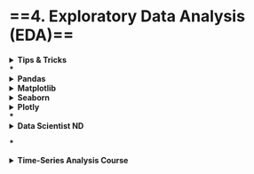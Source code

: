 # ==4. Exploratory Data Analysis (EDA)==


<details><summary><b>Tips & Tricks<b></summary>
<p>

<details><summary><b>Greatter Matrix by mean<b> for <b>Feature Engineering<b></summary>
<p>
~~~python
df['height'].plot.hist(bins=200,
				 range=(50, 80),
				 alpha=.3,
				 color='red',
				 cumulative=True,
				 normed=True)
~~~
</p>
</details>

<details><summary><b>Greatter Matrix by mean<b> for <b>Feature Engineering<b></summary>
<p>
[<b>Notebook<b>](file:///media/mosaab/Volume/Personal/Development/Courses%20Docs/Kaggle's%20Notebooks/0_My%20work/5_SpringLeaf%20Competition/EDA_Springleaf_screencast.html#Go-through) 
~~~python
def autolabel(arrayA):
    '''
    label each colored square with the corresponding data value.
    If value > 20, the text is in black, else in white.
    '''
    arrayA = np.array(arrayA)
    for i in range(arrayA.shape[0]):
        for j in range(arrayA.shape[1]):
            plt.text(j, i, "%.2f"%arrayA[i, j], ha='center', va='bottom', color='w')


def gt_matrix(df,feats,sz=16):
    a = []
    for i,c1 in enumerate(feats):
        b = [] 
        for j,c2 in enumerate(feats):
            mask = (~df[c1].isnull()) & (~df[c2].isnull())
            if i>=j:
                b.append((df.loc[mask,c1].values>=df.loc[mask,c2].values).mean())
            else:
                b.append((df.loc[mask,c1].values>df.loc[mask,c2].values).mean())

        a.append(b)

    plt.figure(figsize = (sz,sz))
    plt.imshow(a, interpolation = 'None', cmap='Spectral')
    _ = plt.xticks(range(len(feats)),feats,rotation = 90)
    _ = plt.yticks(range(len(feats)),feats,rotation = 0)
    autolabel(a)
~~~
</p>
</details>

<details><summary> <b>Better Correlation heatmap<b></summary>
<p>
~~~python

def heatmap(x, y, <b>kwargs):
    if 'color' in kwargs:
        color = kwargs['color']
    else:
        color = [1]*len(x)

    if 'palette' in kwargs:
        palette = kwargs['palette']
        n_colors = len(palette)
    else:
        n_colors = 256 # Use 256 colors for the diverging color palette
        palette = sns.color_palette("Blues", n_colors) 

    if 'color_range' in kwargs:
        color_min, color_max = kwargs['color_range']
    else:
        color_min, color_max = min(color), max(color) # Range of values that will be mapped to the palette, i.e. min and max possible correlation

    def value_to_color(val):
        if color_min == color_max:
            return palette[-1]
        else:
            val_position = float((val - color_min)) / (color_max - color_min) # position of value in the input range, relative to the length of the input range
            val_position = min(max(val_position, 0), 1) # bound the position betwen 0 and 1
            ind = int(val_position * (n_colors - 1)) # target index in the color palette
            return palette[ind]

    if 'size' in kwargs:
        size = kwargs['size']
    else:
        size = [1]*len(x)

    if 'size_range' in kwargs:
        size_min, size_max = kwargs['size_range'][0], kwargs['size_range'][1]
    else:
        size_min, size_max = min(size), max(size)

    size_scale = kwargs.get('size_scale', 500)

    def value_to_size(val):
        if size_min == size_max:
            return 1 * size_scale
        else:
            val_position = (val - size_min) * 0.99 / (size_max - size_min) + 0.01 # position of value in the input range, relative to the length of the input range
            val_position = min(max(val_position, 0), 1) # bound the position betwen 0 and 1
            return val_position * size_scale
    if 'x_order' in kwargs: 
        x_names = [t for t in kwargs['x_order']]
    else:
        x_names = [t for t in sorted(set([v for v in x]))]
    x_to_num = {p[1]:p[0] for p in enumerate(x_names)}

    if 'y_order' in kwargs: 
        y_names = [t for t in kwargs['y_order']]
    else:
        y_names = [t for t in sorted(set([v for v in y]))]
    y_to_num = {p[1]:p[0] for p in enumerate(y_names)}

    plot_grid = plt.GridSpec(1, 15, hspace=0.2, wspace=0.1) # Setup a 1x10 grid
    ax = plt.subplot(plot_grid[:,:-1]) # Use the left 14/15ths of the grid for the main plot

    marker = kwargs.get('marker', 's')

    kwargs_pass_on = {k:v for k,v in kwargs.items() if k not in [
         'color', 'palette', 'color_range', 'size', 'size_range', 'size_scale', 'marker', 'x_order', 'y_order'
    ]}

    ax.scatter(
        x=[x_to_num[v] for v in x],
        y=[y_to_num[v] for v in y],
        marker=marker,
        s=[value_to_size(v) for v in size], 
        c=[value_to_color(v) for v in color],
        <b>kwargs_pass_on
    )
    ax.set_xticks([v for k,v in x_to_num.items()])
    ax.set_xticklabels([k for k in x_to_num], rotation=45, horizontalalignment='right')
    ax.set_yticks([v for k,v in y_to_num.items()])
    ax.set_yticklabels([k for k in y_to_num])

    ax.grid(False, 'major')
    ax.grid(True, 'minor')
    ax.set_xticks([t + 0.5 for t in ax.get_xticks()], minor=True)
    ax.set_yticks([t + 0.5 for t in ax.get_yticks()], minor=True)

    ax.set_xlim([-0.5, max([v for v in x_to_num.values()]) + 0.5])
    ax.set_ylim([-0.5, max([v for v in y_to_num.values()]) + 0.5])
    ax.set_facecolor('#F1F1F1')

    # Add color legend on the right side of the plot
    if color_min < color_max:
        ax = plt.subplot(plot_grid[:,-1]) # Use the rightmost column of the plot

        col_x = [0]*len(palette) # Fixed x coordinate for the bars
        bar_y=np.linspace(color_min, color_max, n_colors) # y coordinates for each of the n_colors bars

        bar_height = bar_y[1] - bar_y[0]
        ax.barh(
            y=bar_y,
            width=[5]*len(palette), # Make bars 5 units wide
            left=col_x, # Make bars start at 0
            height=bar_height,
            color=palette,
            linewidth=0
        )
        ax.set_xlim(1, 2) # Bars are going from 0 to 5, so lets crop the plot somewhere in the middle
        ax.grid(False) # Hide grid
        ax.set_facecolor('white') # Make background white
        ax.set_xticks([]) # Remove horizontal ticks
        ax.set_yticks(np.linspace(min(bar_y), max(bar_y), 3)) # Show vertical ticks for min, middle and max
        ax.yaxis.tick_right() # Show vertical ticks on the right 


def corrplot(data, size_scale=500, marker='s'):
    corr = pd.melt(data.reset_index(), id_vars='index')
    corr.columns = ['x', 'y', 'value']
    heatmap(
        corr['x'], corr['y'],
        color=corr['value'], color_range=[-1, 1],
        palette=sns.diverging_palette(20, 220, n=256),
        size=corr['value'].abs(), size_range=[0,1],
        marker=marker,
        x_order=data.columns,
        y_order=data.columns[::-1],
        size_scale=size_scale
    )


~~~
</p>
</details>
<details><summary> <b>Distrubtion of feature vs. row index<b></summary>
<p>
[<b>Example<b>](file:///media/mosaab/Volume/Courses/Computer%20Science/Advanced/Machine%20Learning/[FreeCoursesOnline.Me]%20Coursera%20-%20How%20to%20Win%20a%20Data%20Science%20Competition%20%20Learn%20from%20Top%20Kagglers/008.Exploratory%20data%20analysis/Ananomized%20Data%20&%20Visualization.html#Distribution-of-X8-along-with-row-index:) 

<h4> 1. Without Class labeling
~~~python
plt.figure(figsize=(16, 10))
plt.plot(train.x8, '.')
plt.xlabel('Row Index')
plt.ylabel('X8 Values')
plt.title('Distribution of X8 around row index')
~~~

<h4> 2. With class labeling
[<b>Labeling example<b>](file:///media/mosaab/Volume/Courses/Computer%20Science/Advanced/Machine%20Learning/[FreeCoursesOnline.Me]%20Coursera%20-%20How%20to%20Win%20a%20Data%20Science%20Competition%20%20Learn%20from%20Top%20Kagglers/008.Exploratory%20data%20analysis/Ananomized%20Data%20&%20Visualization.html#Hue-with-Class-labels:)
~~~python
plt.figure(figsize=(16, 10))
plt.scatter(range(len(train.x8)), train.sort_values('y')['x8'], c=train.sort_values('y')['y'], cmap='viridis')
~~~
</p>
</details>

<details><summary> <b>Features Grouping<b> for <b>Feature Engineering<b></summary>
<p>
<h4> 1. Clustering by KMeans
[<b>Notebook<b>](file:///media/mosaab/Volume/Courses/Computer%20Science/Advanced/Machine%20Learning/[FreeCoursesOnline.Me]%20Coursera%20-%20How%20to%20Win%20a%20Data%20Science%20Competition%20%20Learn%20from%20Top%20Kagglers/008.Exploratory%20data%20analysis/Ananomized%20Data%20&%20Visualization.html#With-Clustering:)
~~~python
from sklearn.cluster import KMeans

X = train.copy()

y = X['y']
X = X.drop('y', axis=1)

X = X.fillna(-999)

for col in train.columns[train.dtypes == 'object']:
    X[col] = X[col].factorize()[0]


kmeans = KMeans(n_clusters=7)
y_pred = kmeans.fit_predict(X)
~~~

~~~python
plt.figure(figsize=(16, 10))
sns.heatmap(X.corr(), cmap='viridis');
~~~

<h4> 2. Clustering by Statistics
[<b>Notebook<b>](file:///media/mosaab/Volume/Courses/Computer%20Science/Advanced/Machine%20Learning/[FreeCoursesOnline.Me]%20Coursera%20-%20How%20to%20Win%20a%20Data%20Science%20Competition%20%20Learn%20from%20Top%20Kagglers/008.Exploratory%20data%20analysis/Ananomized%20Data%20&%20Visualization.html#Clustering-Using-Statistics:)

~~~python
plt.figure(figsize=(16, 8))
train.mean().sort_values().plot(style='.');
~~~
</p>
</details>


<details><summary>From <b>Power Law Dist<b> to <b>Normal Disb.<b></summary>
<p>

<h4> Convert
~~~python
#converting the values to log-values to chec for log-normal
import math
frame_with_durations_modified['log_times']=[math.log(i+1) for i in frame_with_durations_modified['trip_times'].values]
~~~

<h4> Show the distribution
~~~python
#pdf of log-values
sns.FacetGrid(frame_with_durations_modified,size=6) \
      .map(sns.kdeplot,"log_times") \
      .add_legend();
plt.show();
~~~

<h4> Check the Q-Q plot.
~~~python
import scipy
#Q-Q plot for checking if trip-times is log-normal
scipy.stats.probplot(frame_with_durations_modified['log_times'].values, plot=plt)
plt.show()
~~~
</p>
</details>

<details><summary>Plot <b>Two Categorical Features<b> with sizes</summary>
<p>
~~~python
def plot_categoricals(x, y, data, annotate=True):
    '''
    Plot counts of 2 categorical.
    Size is raw count for each grouping.
    Percentages are for a given value of y.
    '''
    
    # Raw counts.
    raw_counts = pd.DataFrame(data.groupby(y)[x].value_counts(normalize=False))
    raw_counts = raw_counts.rename(columns={x: 'raw_count'})
    
    # Calculate counts for each group of x and y.
    counts = pd.DataFrame(data.groupby(y)[x].value_counts(normalize=True))
    
    # Rename the column and reset the index.
    counts = counts.rename(columns={x: 'normalized_count'}).reset_index()
    counts['percent'] = 100 * counts['normalized_count']
    
    # Add the raw count
    counts['raw_count'] = list(raw_counts['raw_count'])
    
    plt.figure(figsize=(14, 10))
    # Scatter plot sized by percent.
    plt.scatter(counts[x], counts[y], edgecolor='k', color='lightgreen',
                s=100*np.sqrt(counts.raw_count), marker='o',
                alpha=.6, linewidth=1.5)
    
    # Annotate:
    if annotate:
        # Annotate the plot with text.
        for i, row in counts.iterrows():
            # Put text with appropriate offsets
            plt.annotate(xy=(row[x] - (1/counts[x].nunique()),
                             row[y] - (.15/counts[y].nunique())),
                         color='navy', s=f"{round(row['percent'], 1)}%")
    # Set tick marks
    plt.yticks(counts[y].unique())
    plt.xticks(counts[x].unique())
    
    # Transform min and max to evenly space in square root domain.
    sqr_min = int(np.sqrt(raw_counts.raw_count.min()))
    sqr_max = int(np.sqrt(raw_counts.raw_count.max()))
    
    # 5 sizes for legend
    msizes = list(range(sqr_min, sqr_max,
                        int((sqr_max - sqr_min)/5)))
    markers = []
    
    # Markers for legend
    for size in msizes:
        markers.append(plt.scatter([], [], s=100*size,
                                   label=f'{int(round(np.square(size)/100)*100)}',
                                   color='lightgreen',
                                   alpha=.6, edgecolor='k', linewidth=1.5))
    
    # Legend and formatting
    plt.legend(handles=markers, title='Counts',
               labelspacing=3, handletextpad=2,
               fontsize=16, loc=(1.10, .19))
    plt.annotate(f'* Size represents raw count while % for a given y value.',
                 xy=(0,1), xycoords='figure points', size=10)
    
    # Adjust axes limits.
    plt.xlim((counts[x].min() - (6 / counts[x].nunique()),
              counts[x].max() + (6 / counts[x].nunique())))
    plt.ylim((counts[y].min() - (4 / counts[y].nunique()), 
              counts[y].max() + (4 / counts[y].nunique())))
    plt.grid(None)
    plt.xlabel(f"{x}"); plt.ylabel(f"{y}"); plt.title(f"{y} vs {x}");
~~~

<h4> 2. Example.
~~~python
plot_categoricals('rez_esc', 'Target', data)
~~~
</p>
</details>


<details><summary>Plot <b>How many Unique Values<b> In each column</summary>
<p>
~~~python
color = sns.color_palette()[0]
ax = train.select_dtypes(np.int64)\
     .nunique()\
     .value_counts()\
     .sort_index()\
     .plot.bar(color=color, figsize=(8, 6), edgecolor='black', linewidth=2)
show_annotation(ax)
~~~
</p>
</details>

<details><summary>Plot <b>Quantiles<b> on line chart</summary>
<p>
~~~python
plt.plot(tag_counts[:100], c='b')
plt.scatter(x=list(range(0, 100, 5)), y=tag_counts[0:100:5], c='orange', label='Quantiles with .05 intervals.')
plt.scatter(x=list(range(0,100,25)), y=tag_counts[0:100:25], c='m', label='Quantiles with .25 intevals.')

for x, y in zip(list(range(0, 100, 25)), tag_counts[0:100:25]):
    plt.annotate(s="{}, {})".format(x, y), xy=(x, y), xytext=(x-.05, y+500))
~~~
</p>
</details>

<details><summary><b>Histogram<b> For all Numerical Values</summary>
<p>
~~~python
train_df.hist(bins='auto', figsize=(18, 22), layout=(5, 2));
~~~
</p>
</details>

<details><summary> Add <b>Spaces<b> b/w <b>height<b> and <b>width<b> for subplots</summary>
<p>
~~~python
plt.subplots_adjust(wspace=.5, hspace=.5)
~~~
</p>
</details>

<details><summary> Plot <b>3D<b> figures </summary>
<p style="margin: 0">
~~~python
from mpl_toolkits.mplot3d import Axes3D
import matplotlib.pyplot as plt

def plot_3d(x, y, z, df, cmap = plt.cm.seismic_r):
    """3D scatterplot of data in df"""

    fig = plt.figure(figsize = (10, 10))
    
    ax = fig.add_subplot(111, projection='3d')
    
    # 3d scatterplot
    ax.scatter(df[x], df[y],
               df[z], c = df[z], 
               cmap = cmap, s = 40)

    # Plot labeling
    ax.set_xlabel(x)
    ax.set_ylabel(y)
    ax.set_zlabel(z)

    plt.title('{} as function of {} and {}'.format(
               z, x, y), size = 18);
    
plot_3d('learning_rate', 'n_estimators', 'score', opt_hyp)
~~~
</p>
</details>


<details><summary> Show <b>Annotations<b> on <b>bar chart<b> </summary>
<p style="margin: 0">
<h4> Better Version
~~~python
def show_annotation(dist, n=5, total=None):
    sizes = [] # Get highest value in y
    for p in dist.patches:
        height = p.get_height()
        sizes.append(height)

        dist.text(p.get_x()+p.get_width()/2.,          # At the center of each bar. (x-axis)
               height+n,                            # Set the (y-axis)
               '{:1.2f}%'.format(height*100/total) if total else '{}'.format(height), # Set the text to be written
               ha='center', fontsize=14) 
    dist.set_ylim(0, max(sizes) * 1.15); # set y limit based on highest heights
~~~
<h4> Example:
~~~python
total = len(train)
plt.figure(figsize=(12, 6))

color = sns.color_palette()[0]
g = sns.countplot(x='target', data=train, color=color)
g.set_title('Target Distribution', fontsize=20)
g.set_xlabel('Target Values', fontsize=15)
g.set_ylabel('Count', fontsize=15)

show_annotation(g)
~~~

<h4> Another Version
~~~python
# <b><b><b><b><b><b><b><b>SHOW ANNOTATIONS<b><b><b><b><b>
def show_annotation(df, colName, n=10):
    # Add Anootations
    n_points = df.shape[0]
    col_count = df[colName].value_counts()
    locs, labels = plt.xticks() # Get the current tick locations and labels
    # Loop for through each pair of locations and labels.
    for loc, label in zip(locs, labels):
        label_text = label.get_text()
        label_text = int(label_text) if label_text.isdigit() else label_text
        count = col_count[label_text]
        text  = '{:.2f}%'.format(100*count/n_points)
        plt.text(loc, count-n, text, ha='center', color='darkblue', size=14) 
~~~
</p>
</details>

<details><summary> <b>Increase Size of (plt.title)<b> </summary>
<p>

~~~python
plt.title('Title here', size=20, y=1.06)
~~~
~~~python
plt.suptitle('Title here', fontsize=20)
~~~

<h4> OOP Version
~~~python
color = sns.color_palette()[0]
g = sns.countplot(x='target', data=train, color=color)
g.set_title('Target Distribution', fontsize=20)
g.set_xlabel('Target Values', fontsize=15)
g.set_ylabel('Count', fontsize=15)
~~~
</p>
</details>

<details><summary> <b>Change Font Size of all plots<b> </summary>
<p>

~~~python
plt.rcParams['font.size'] = 22
~~~
</p>
</details>



<details><summary> <b>Color the edge of bar chart<b> </summary>
<p>
~~~python
(app_train['DAYS_BIRTH']/-365).plot.hist(edgecolor='k', bins=30);
~~~
~~~python
plt.rcParams['font.size'] = 18
plt.rcParams['patch.edgecolor'] = 'k'
~~~
</p>
</details>

<details><summary> Make <b>grid behind bar charts<b> </summary>
<p>

~~~python
ax.grid(zorder=0)
ax.bar(range(len(y)), y, width=0.3, align='center', color='skyblue', zorder=3)
~~~
</p>
</details>

<details><summary><b>KDE<b> plot b/w <b>feature<b> and <b>TARGET<b></summary>
<p>
~~~python
# Modify it to be sutable for your needs.
def kde_target(var_name, df):
    
    # Calculate the correlation coefficient between the new variable and the target
    corr = df['TARGET'].corr(df[var_name])
    
    avg_repaid     = df.ix[df['TARGET']==0, var_name].median()
    avg_not_repaid = df.ix[df['TARGET']==1, var_name].median()
    
    plt.figure(figsize=(12, 6))
    
    sns.kdeplot(df.ix[df['TARGET']==0, var_name], label='target == 0', shade=True)
    sns.kdeplot(df[df['TARGET']==1][var_name], label='target == 1', shade=True)
    
    # LABEL THE PLOT
    plt.xlabel(var_name)
    plt.ylabel('Density')
    plt.title('%s Distribution' % var_name)
    plt.legend();
    
    print('~> The correlation between %s and the TARGET is %.4f' % (var_name, corr))
    print('~> The median value for loan that was not repaid = %.4f' % avg_not_repaid)
    print('~> The median value for loan that was repaid = %.4f' % avg_repaid)
~~~
</p>
</details>

<details><summary>Show the <b>Legend<b> outside of the plot</summary>
<p>
~~~python
# To relocate the legend
plt.legend(bbox_to_anchor=(1.05, 1), loc=2, borderaxespad=0.)
~~~
</p>
</details>

</p>
</details>
<b>*

<details><summary><b>Pandas<b></summary>
<p>
- <b>df.plot.hist()<b>     histogram
- <b>df.plot.bar()<b>      bar chart
- <b>df.plot.barh()<b>     horizontal bar chart
- <b>df.plot.line()<b>     line chart
- <b>df.plot.area()<b>     area chart
- <b>df.plot.scatter()<b>  scatter plot
- <b>df.plot.box()<b>      box plot
- <b>df.plot.kde()<b>      kde plot
- <b>df.plot.hexbin()<b>   hexagonal bin plot
- <b>df.plot.pie()<b>      pie chart

[<b>Built-in Visualization<b>](file:///media/mosaab/Volume/Courses/Computer%20Science/Advanced/Machine%20Learning/Udemy/[%20FreeCourseWeb.com%20]%20Udemy%20-%20Python%20for%20Time%20Series%20Data%20Analysis/01.%20Introduction/UDEMY_TSA_FINAL/03-Pandas-Visualization/00-Pandas%20Built-in%20Data%20Visualization.html#Plot-Types) 
</p>
</details>

<details><summary><b>Matplotlib<b></summary>
<p>

- [<b>1. Matplotlib Concepts<b>](file:///media/mosaab/Volume/Personal/Development/Courses%20Docs/Data%20Science/3_Matplotlib%20/1_Matplotlib%20Concepts%20Lecture.html#Matplotlib-Overview-Lecture)
- [<b>2. Advanced Concepts<b>](file:///media/mosaab/Volume/Personal/Development/Courses%20Docs/Data%20Science/3_Matplotlib%20/2_Advanced%20Matplotlib%20Concepts.html#Advanced-Matplotlib-Concepts-Lecture)

</p>
</details>

<details><summary><b>Seaborn<b></summary>
<p>

- [<b>1. Distrubtion Plots<b>](file:///media/mosaab/Volume/Personal/Development/Courses%20Docs/Data%20Science/4_Seaborn%20/1_Distribution%20Plots.html#Distribution-Plots)
- [<b>2. Categorical Data Plots<b>](file:///media/mosaab/Volume/Personal/Development/Courses%20Docs/Data%20Science/4_Seaborn%20/2_Categorical%20Plots.html#Categorical-Data-Plots)
- [<b>3. Matrix Plots<b>](file:///media/mosaab/Volume/Personal/Development/Courses%20Docs/Data%20Science/4_Seaborn%20/3_Matrix%20Plots.html#Matrix-Plots)
- [<b>4. Regression Plots<b>](file:///media/mosaab/Volume/Personal/Development/Courses%20Docs/Data%20Science/4_Seaborn%20/4_Regression%20Plots.html#Regression-Plots) 
- [<b>5. Grids<b>](file:///media/mosaab/Volume/Personal/Development/Courses%20Docs/Data%20Science/4_Seaborn%20/5_Grids.html#Grids) 
- [<b>6. Styles & Coloring<b>](file:///media/mosaab/Volume/Personal/Development/Courses%20Docs/Data%20Science/4_Seaborn%20/6_Style%20and%20Color.html#Style-and-Color)

</p>
</details>

<details><summary><b>Plotly<b></summary>
<p>
[<b>Plotly & Cufflinks<b>](file:///media/mosaab/Volume/Personal/Development/Courses%20Docs/Data%20Science/6_Plotly%20&%20Cufflinks%20-%20Data%20Visualization/1_Plotly%20and%20Cufflinks.html#Plotly-and-Cufflinks) 
</p>
</details>
<b>*

<details><summary><b>Data Scientist ND<b></summary>
<p>
<h4>1. Uni-Variate Visualization:
> [<b>Bar<b> Chart](file:///media/mosaab/Volume/Personal/Development/Courses%20Docs/Data%20Scientist%20ND/html/1_Univariate%20Visualization/1_Bar%20Chart.html#Bar-Chart) 
[<b>Pie<b> Chart](file:///media/mosaab/Volume/Personal/Development/Courses%20Docs/Data%20Scientist%20ND/html/1_Univariate%20Visualization/2_Pie%20Chart.html#Pie-Chart) 
[<b>Histograms<b> Using Matplotlib](file:///media/mosaab/Volume/Personal/Development/Courses%20Docs/Data%20Scientist%20ND/html/1_Univariate%20Visualization/3_Histograms.html#Histograms-Using-Matplotlib) 
[<b>Kernal Density Estimation (KDE)<b>](file:///media/mosaab/Volume/Courses/Computer%20Science/Advanced/Machine%20Learning/Udacity/Udacity%20-%20Data%20Scientist%20Nanodegree%20nd025%20v1.0.0/Part%2008-Module%2001-Lesson%2003_Univariate%20Exploration%20of%20Data/16.%20Extra%20Kernel%20Density%20Estimation.html) 
[<b>Waffle<b> Plots](file:///media/mosaab/Volume/Courses/Computer%20Science/Advanced/Machine%20Learning/Udacity/Udacity%20-%20Data%20Scientist%20Nanodegree%20nd025%20v1.0.0/Part%2008-Module%2001-Lesson%2003_Univariate%20Exploration%20of%20Data/17.%20Extra%20Waffle%20Plots.html) 

<h4>2. Bi-Variate Visualization:
> [<b>Scatter<b> Plot.](file:///media/mosaab/Volume/Personal/Development/Courses%20Docs/Data%20Scientist%20ND/html/2_Bivariate%20Visualization/1_Scatter%20Plot.html#Scatter-Plot-using-Matplotlib) 
[<b>Heat Map<b>](file:///media/mosaab/Volume/Personal/Development/Courses%20Docs/Data%20Scientist%20ND/html/2_Bivariate%20Visualization/2_HeatMap.html#Heat-Map-using-Matplotlib) 
>> - A zoomed-in heatmap for best features have best correlation with the output.

> [<b>Violin<b> Plot](file:///media/mosaab/Volume/Personal/Development/Courses%20Docs/Data%20Scientist%20ND/html/2_Bivariate%20Visualization/3_Violin%20Plot.html#Violin-Plot-using-Seaborn) 
[<b>Box<b> Plot](file:///media/mosaab/Volume/Personal/Development/Courses%20Docs/Data%20Scientist%20ND/html/2_Bivariate%20Visualization/4_Box%20Plot.html#Box-Plot-vs.-Violin-Plot) 
[<b>Clustered Bar<b> Chart](file:///media/mosaab/Volume/Personal/Development/Courses%20Docs/Data%20Scientist%20ND/html/2_Bivariate%20Visualization/5_Clustered%20Bar%20Chart.html#Clustered-Bar-+-Heatmap) 
[<b>Facet Grid<b>](file:///media/mosaab/Volume/Personal/Development/Courses%20Docs/Data%20Scientist%20ND/html/2_Bivariate%20Visualization/6_Facet%20Grid.html#Faced-Grid) 
[<b>Sweet Pair Grid<b>](file:///media/mosaab/Volume/Personal/Development/Courses%20Docs/Kaggle's%20Notebooks/3_Home%20Credit%20Loans/1_Start%20Here:%20A%20Gentle%20Introduction.html#Pairs-Plot) 
[<b>Adapted Bar<b> Chart,  <b>Point<b> Chart](file:///media/mosaab/Volume/Personal/Development/Courses%20Docs/Data%20Scientist%20ND/html/2_Bivariate%20Visualization/7_Adapted%20Bar%20Chart.html#Adapted-Bar-Chart) 
[<b>Q-Q<b> Plot: Used to check normal distribution.](file:///media/mosaab/Volume/Courses/Computer%20Science/Advanced/Machine%20Learning/Udacity/Udacity%20-%20Data%20Scientist%20Nanodegree%20nd025%20v1.0.0/Part%2008-Module%2001-Lesson%2004_Bivariate%20Exploration%20of%20Data/16.%20Extra%20Q-Q%20Plots.html) 
[<b>Swarm<b> Plot](file:///media/mosaab/Volume/Courses/Computer%20Science/Advanced/Machine%20Learning/Udacity/Udacity%20-%20Data%20Scientist%20Nanodegree%20nd025%20v1.0.0/Part%2008-Module%2001-Lesson%2004_Bivariate%20Exploration%20of%20Data/17.%20Extra%20Swarm%20Plots.html) 
[<b>Rug<b> and <b>Strip<b> Plot](file:///media/mosaab/Volume/Courses/Computer%20Science/Advanced/Machine%20Learning/Udacity/Udacity%20-%20Data%20Scientist%20Nanodegree%20nd025%20v1.0.0/Part%2008-Module%2001-Lesson%2004_Bivariate%20Exploration%20of%20Data/18.%20Extra%20Rug%20and%20Strip%20Plots.html) 
[<b>Stacked<b> Plots](file:///media/mosaab/Volume/Courses/Computer%20Science/Advanced/Machine%20Learning/Udacity/Udacity%20-%20Data%20Scientist%20Nanodegree%20nd025%20v1.0.0/Part%2008-Module%2001-Lesson%2004_Bivariate%20Exploration%20of%20Data/19.%20Extra%20Stacked%20Plots.html) 
[<b>Ridgeline<b> Plot](file:///media/mosaab/Volume/Courses/Computer%20Science/Advanced/Machine%20Learning/Udacity/Udacity%20-%20Data%20Scientist%20Nanodegree%20nd025%20v1.0.0/Part%2008-Module%2001-Lesson%2004_Bivariate%20Exploration%20of%20Data/20.%20Extra%20Ridgeline%20Plots.html) 


<h4>3. Multi-Variate Visualization:
> [<b>Shape<b>, <b>Size<b>, and <b>Color<b>](file:///media/mosaab/Volume/Personal/Development/Courses%20Docs/Data%20Scientist%20ND/html/3_Multivariate%20Visualization/1_Shape-Size-Color.html#1.-Shape) 
[<b>Facet 2d<b> Chart](file:///media/mosaab/Volume/Personal/Development/Courses%20Docs/Data%20Scientist%20ND/html/3_Multivariate%20Visualization/2_Facet%202d.html#Faceting-in-col) 
[<b>Adaption Bi-variante<b> Charts](file:///media/mosaab/Volume/Personal/Development/Courses%20Docs/Data%20Scientist%20ND/html/3_Multivariate%20Visualization/3_Adaption%20of%20Bivariate.html#Adaption-of-Bi-Variate-Plots) 
[<b>Plot Metrices<b>](file:///media/mosaab/Volume/Personal/Development/Courses%20Docs/Data%20Scientist%20ND/html/3_Multivariate%20Visualization/4_Plot%20Matices.html#Pair-Grid) 
</p>
</details>

<b>*
<details><summary><b>Time-Series Analysis Course<b></summary>
<p>

<details><summary><b>Time-Series with Pandas<b></summary>
<p>

- [<b>1. Datetime Index<b>](file:///media/mosaab/Volume/Courses/Computer%20Science/Advanced/Machine%20Learning/Udemy/[%20FreeCourseWeb.com%20]%20Udemy%20-%20Python%20for%20Time%20Series%20Data%20Analysis/01.%20Introduction/UDEMY_TSA_FINAL/04-Time-Series-with-Pandas/00-Datetime-Index.html#Python-Datetime-Review) 

- [<b>2. Making Datetime as index and parse it as datetime64<b>](file:///media/mosaab/Volume/Courses/Computer%20Science/Advanced/Machine%20Learning/Udemy/[%20FreeCourseWeb.com%20]%20Udemy%20-%20Python%20for%20Time%20Series%20Data%20Analysis/01.%20Introduction/UDEMY_TSA_FINAL/04-Time-Series-with-Pandas/01-Time-Resampling.html#Import-the-data) 

- [<b>3. Resample<b> (making aggregation over time)](file:///media/mosaab/Volume/Courses/Computer%20Science/Advanced/Machine%20Learning/Udemy/[%20FreeCourseWeb.com%20]%20Udemy%20-%20Python%20for%20Time%20Series%20Data%20Analysis/01.%20Introduction/UDEMY_TSA_FINAL/04-Time-Series-with-Pandas/01-Time-Resampling.html#resample())

- [<b>4. Time Shifting<b>](file:///media/mosaab/Volume/Courses/Computer%20Science/Advanced/Machine%20Learning/Udemy/[%20FreeCourseWeb.com%20]%20Udemy%20-%20Python%20for%20Time%20Series%20Data%20Analysis/01.%20Introduction/UDEMY_TSA_FINAL/04-Time-Series-with-Pandas/02-Time-Shifting.html#Time-Shifting) 

- [<b>5. Rolling & Expanding<b>](file:///media/mosaab/Volume/Courses/Computer%20Science/Advanced/Machine%20Learning/Udemy/[%20FreeCourseWeb.com%20]%20Udemy%20-%20Python%20for%20Time%20Series%20Data%20Analysis/01.%20Introduction/UDEMY_TSA_FINAL/04-Time-Series-with-Pandas/03-Rolling-and-Expanding.html#Rolling-and-Expanding)

- [<b>6. Visualizing Time-Series Data<b>](file:///media/mosaab/Volume/Courses/Computer%20Science/Advanced/Machine%20Learning/Udemy/[%20FreeCourseWeb.com%20]%20Udemy%20-%20Python%20for%20Time%20Series%20Data%20Analysis/01.%20Introduction/UDEMY_TSA_FINAL/04-Time-Series-with-Pandas/04-Visualizing-Time-Series-Data.html#Visualizing-Time-Series-Data) 

- [<b>From month as number to String<b>](file:///media/mosaab/Volume/Courses/Computer%20Science/Advanced/Machine%20Learning/Udemy/[%20FreeCourseWeb.com%20]%20Udemy%20-%20Python%20for%20Time%20Series%20Data%20Analysis/01.%20Introduction/UDEMY_TSA_FINAL/04-Time-Series-with-Pandas/06-Pandas-Time-Series-Exercises-SET-ONE-Solutions.html) 

- [<b>Extensive Time-Series EDA<b>](file:///media/mosaab/Volume/Courses/Computer%20Science/Advanced/Machine%20Learning/Udemy/[%20FreeCourseWeb.com%20]%20Udemy%20-%20Python%20for%20Time%20Series%20Data%20Analysis/01.%20Introduction/UDEMY_TSA_FINAL/04-Time-Series-with-Pandas/08-Time-Series-with-Pandas-Project-Exercise-SET-TWO-Solutions.html) 
</p>
</details>

<details><summary><b>Statsmodel for Time-Series Analysis<b></summary> 
<p>

- [<b>1. Hodrick-Prescott filter<b>](file:///media/mosaab/Volume/Courses/Computer%20Science/Advanced/Machine%20Learning/Udemy/[%20FreeCourseWeb.com%20]%20Udemy%20-%20Python%20for%20Time%20Series%20Data%20Analysis/01.%20Introduction/UDEMY_TSA_FINAL/05-Time-Series-Analysis-with-Statsmodels/00-Introduction-to-Statsmodels.html) 

- [<b>2. ETS Decomposition<b>](file:///media/mosaab/Volume/Courses/Computer%20Science/Advanced/Machine%20Learning/Udemy/[%20FreeCourseWeb.com%20]%20Udemy%20-%20Python%20for%20Time%20Series%20Data%20Analysis/01.%20Introduction/UDEMY_TSA_FINAL/05-Time-Series-Analysis-with-Statsmodels/01-ETS-Decomposition.html) 

- [<b>3. EWMA (Exponantially Weighted Moving Average)<b>](file:///media/mosaab/Volume/Courses/Computer%20Science/Advanced/Machine%20Learning/Udemy/[%20FreeCourseWeb.com%20]%20Udemy%20-%20Python%20for%20Time%20Series%20Data%20Analysis/01.%20Introduction/UDEMY_TSA_FINAL/05-Time-Series-Analysis-with-Statsmodels/02-EWMA-Exponentially-Weighted-Moving-Average.html) 

- [<b>4. Holt-Winters Smoothing (Simple, Double, Triple)<b>](file:///media/mosaab/Volume/Courses/Computer%20Science/Advanced/Machine%20Learning/Udemy/[%20FreeCourseWeb.com%20]%20Udemy%20-%20Python%20for%20Time%20Series%20Data%20Analysis/01.%20Introduction/UDEMY_TSA_FINAL/05-Time-Series-Analysis-with-Statsmodels/03-Holt-Winters-Methods.html#Holt-Winters-Methods) 
</p>
</details>

</p>
</details>